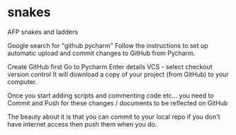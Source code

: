 # snakes
AFP snakes and ladders

Google search for "github pycharm"
Follow the instructions to set up automatic upload and commit changes to GitHub from Pycharm.

Create GitHub first
Go to Pycharm
Enter details
VCS - select checkout version control
It will download a copy of your project (from GitHub) to your computer.

Once you start adding scripts and commenting code etc... you need to Commit and Push for these changes / documents to be reflected on GitHub

The beauty about it is that you can commit to your local repo if you don't have internet access then push them when you do.

